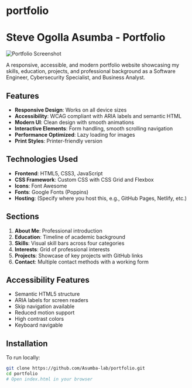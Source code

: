 # portfolio
# Steve Ogolla Asumba - Portfolio

![Portfolio Screenshot](https://images.unsplash.com/photo-1517694712202-14dd9538aa97)

A responsive, accessible, and modern portfolio website showcasing my skills, education, projects, and professional background as a Software Engineer, Cybersecurity Specialist, and Business Analyst.

## Features

- **Responsive Design**: Works on all device sizes
- **Accessibility**: WCAG compliant with ARIA labels and semantic HTML
- **Modern UI**: Clean design with smooth animations
- **Interactive Elements**: Form handling, smooth scrolling navigation
- **Performance Optimized**: Lazy loading for images
- **Print Styles**: Printer-friendly version

## Technologies Used

- **Frontend**: HTML5, CSS3, JavaScript
- **CSS Framework**: Custom CSS with CSS Grid and Flexbox
- **Icons**: Font Awesome
- **Fonts**: Google Fonts (Poppins)
- **Hosting**: (Specify where you host this, e.g., GitHub Pages, Netlify, etc.)

## Sections

1. **About Me**: Professional introduction
2. **Education**: Timeline of academic background
3. **Skills**: Visual skill bars across four categories
4. **Interests**: Grid of professional interests
5. **Projects**: Showcase of key projects with GitHub links
6. **Contact**: Multiple contact methods with a working form

## Accessibility Features

- Semantic HTML5 structure
- ARIA labels for screen readers
- Skip navigation available
- Reduced motion support
- High contrast colors
- Keyboard navigable

## Installation

To run locally:

```bash
git clone https://github.com/Asumba-lab/portfolio.git
cd portfolio
# Open index.html in your browser